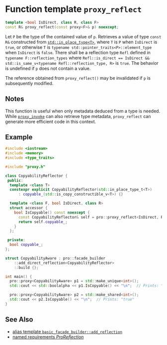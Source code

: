 # Function template `proxy_reflect`

```cpp
template <bool IsDirect, class R, class F>
const R& proxy_reflect(const proxy<F>& p) noexcept;
```

Let `P` be the type of the contained value of `p`. Retrieves a value of type `const R&` constructed from [`std::in_place_type<T>`](https://en.cppreference.com/w/cpp/utility/in_place), where `T` is `P` when `IsDirect` is `true`, or otherwise `T` is `typename std::pointer_traits<P>::element_type` when `IsDirect` is `false`. There shall be a reflection type `Refl` defined in `typename F::reflection_types` where `Refl::is_direct == IsDirect && std::is_same_v<typename Refl::reflection_type, R>` is `true`. The behavior is undefined if `p` does not contain a value.

The reference obtained from `proxy_reflect()` may be invalidated if `p` is subsequently modified.

## Notes

This function is useful when only metadata deduced from a type is needed. While [`proxy_invoke`](proxy_invoke.md) can also retrieve type metadata, `proxy_reflect` can generate more efficient code in this context.

## Example

```cpp
#include <iostream>
#include <memory>
#include <type_traits>

#include "proxy.h"

class CopyabilityReflector {
 public:
  template <class T>
  constexpr explicit CopyabilityReflector(std::in_place_type_t<T>)
      : copyable_(std::is_copy_constructible_v<T>) {}

  template <class F, bool IsDirect, class R>
  struct accessor {
    bool IsCopyable() const noexcept {
      const CopyabilityReflector& self = pro::proxy_reflect<IsDirect, R>(pro::access_proxy<F>(*this));
      return self.copyable_;
    }
  };

 private:
  bool copyable_;
};

struct CopyabilityAware : pro::facade_builder
    ::add_direct_reflection<CopyabilityReflector>
    ::build {};

int main() {
  pro::proxy<CopyabilityAware> p1 = std::make_unique<int>();
  std::cout << std::boolalpha << p1.IsCopyable() << "\n";  // Prints: "false"

  pro::proxy<CopyabilityAware> p2 = std::make_shared<int>();
  std::cout << p2.IsCopyable() << "\n";  // Prints: "true"
}
```

## See Also

- [alias template `basic_facade_builder::add_reflection`](basic_facade_builder/add_reflection.md)
- [named requirements *ProReflection*](ProReflection.md)
